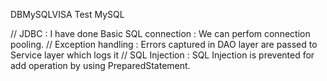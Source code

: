 DBMySQLVISA
Test MySQL

// JDBC               : I have done Basic SQL connection : We can perfom connection pooling. 
// Exception handling : Errors captured in DAO layer are passed to Service layer which logs it
// SQL Injection      : SQL Injection is prevented for add operation by using PreparedStatement.
